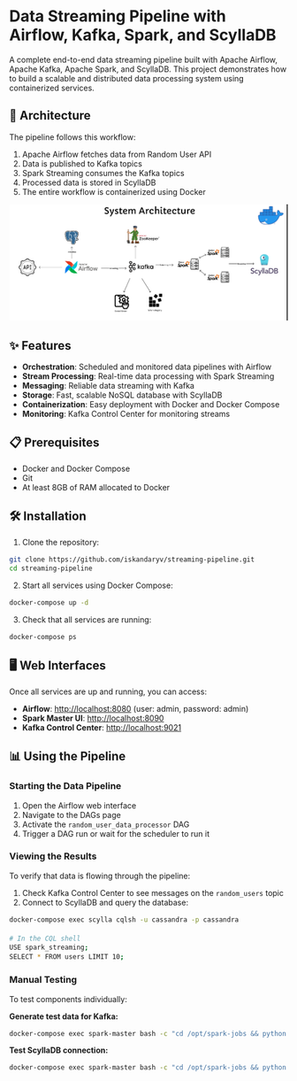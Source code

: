 # Data Streaming Pipeline with Airflow, Kafka, Spark, and ScyllaDB

A complete end-to-end data streaming pipeline built with Apache Airflow, Apache Kafka, Apache Spark, and ScyllaDB. This project demonstrates how to build a scalable and distributed data processing system using containerized services.

## 🚀 Architecture

The pipeline follows this workflow:
1. Apache Airflow fetches data from Random User API
2. Data is published to Kafka topics
3. Spark Streaming consumes the Kafka topics
4. Processed data is stored in ScyllaDB
5. The entire workflow is containerized using Docker

![Architecture Diagram](https://github.com/iskandaryv/Kafka-Spark-ScyllaDB-Streaming_Pipeline/blob/main/API-Kafka-Spark%20System%20Architecture.png)

## ✨ Features

- **Orchestration**: Scheduled and monitored data pipelines with Airflow
- **Stream Processing**: Real-time data processing with Spark Streaming
- **Messaging**: Reliable data streaming with Kafka
- **Storage**: Fast, scalable NoSQL database with ScyllaDB
- **Containerization**: Easy deployment with Docker and Docker Compose
- **Monitoring**: Kafka Control Center for monitoring streams

## 📋 Prerequisites

- Docker and Docker Compose
- Git
- At least 8GB of RAM allocated to Docker

## 🛠️ Installation

1. Clone the repository:

```bash
git clone https://github.com/iskandaryv/streaming-pipeline.git
cd streaming-pipeline
```

2. Start all services using Docker Compose:

```bash
docker-compose up -d
```

3. Check that all services are running:

```bash
docker-compose ps
```

## 🖥️ Web Interfaces

Once all services are up and running, you can access:

- **Airflow**: [http://localhost:8080](http://localhost:8080) (user: admin, password: admin)
- **Spark Master UI**: [http://localhost:8090](http://localhost:8090)
- **Kafka Control Center**: [http://localhost:9021](http://localhost:9021)

## 📊 Using the Pipeline

### Starting the Data Pipeline

1. Open the Airflow web interface
2. Navigate to the DAGs page
3. Activate the `random_user_data_processor` DAG
4. Trigger a DAG run or wait for the scheduler to run it

### Viewing the Results

To verify that data is flowing through the pipeline:

1. Check Kafka Control Center to see messages on the `random_users` topic
2. Connect to ScyllaDB and query the database:

```bash
docker-compose exec scylla cqlsh -u cassandra -p cassandra

# In the CQL shell
USE spark_streaming;
SELECT * FROM users LIMIT 10;
```

### Manual Testing

To test components individually:

**Generate test data for Kafka:**
```bash
docker-compose exec spark-master bash -c "cd /opt/spark-jobs && python test_kafka_producer.py"
```

**Test ScyllaDB connection:**
```bash
docker-compose exec spark-master bash -c "cd /opt/spark-jobs && python test_scylla_connection.py"
```
